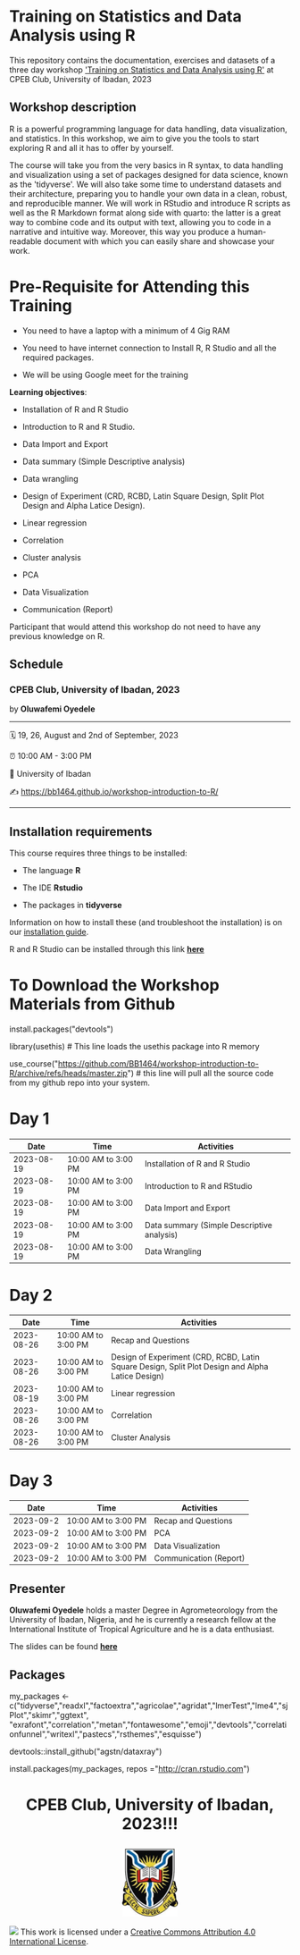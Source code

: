 # Training on Statistics and Data Analysis using R

This repository contains the documentation, exercises and datasets of a three day workshop ['Training on Statistics and Data Analysis using R'](https://bb1464.github.io/workshop-introduction-to-R/) at CPEB Club, University of Ibadan, 2023

## Workshop description

R is a powerful programming language for data handling, data visualization, and statistics. In this workshop, we aim to give you the tools to start exploring R and all it has to offer by yourself.

The course will take you from the very basics in R syntax, to data handling and visualization using a set of packages designed for data science, known as the 'tidyverse'. We will also take some time to understand datasets and their architecture, preparing you to handle your own data in a clean, robust, and reproducible manner. We will work in RStudio and introduce R scripts as well as the R Markdown format along side with quarto: the latter is a great way to combine code and its output with text, allowing you to code in a narrative and intuitive way. Moreover, this way you produce a human-readable document with which you can easily share and showcase your work.

# Pre-Requisite for Attending this Training

-   You need to have a laptop with a minimum of 4 Gig RAM

-   You need to have internet connection to Install R, R Studio and all the required packages.

- We will be using Google meet for the training

**Learning objectives**:

-   Installation of R and R Studio

-   Introduction to R and R Studio.

-   Data Import and Export

-   Data summary (Simple Descriptive analysis)

-   Data wrangling

-   Design of Experiment (CRD, RCBD, Latin Square Design, Split Plot Design and Alpha Latice Design).

-   Linear regression

-   Correlation

-   Cluster analysis

-   PCA

-   Data Visualization

-   Communication (Report)

Participant that would attend this workshop do not need to have any previous knowledge on R.

## Schedule

### CPEB Club, University of Ibadan, 2023

by **Oluwafemi Oyedele**

------------------------------------------------------------------------

:spiral_calendar: 19, 26, August and 2nd of September, 2023

:alarm_clock: 10:00 AM - 3:00 PM

:hotel: University of Ibadan

:writing_hand: <https://bb1464.github.io/workshop-introduction-to-R/>

------------------------------------------------------------------------

## Installation requirements

This course requires three things to be installed:

-   The language **R**

-   The IDE **Rstudio**

-   The packages in **tidyverse**

Information on how to install these (and troubleshoot the installation) is on our [installation guide](installation.md).

R and R Studio can be installed through this link [**here**](https://posit.co/download/rstudio-desktop/)

# To Download the Workshop Materials from Github

install.packages("devtools")

library(usethis) # This line loads the usethis package into R memory

use_course("https://github.com/BB1464/workshop-introduction-to-R/archive/refs/heads/master.zip") # this line will pull all the source code from my github repo into your system.


# Day 1

| Date       | Time                | Activities                                 |
|----------------|------------------|--------------------------------------|
| 2023-08-19 | 10:00 AM to 3:00 PM | Installation of R and R Studio             |
| 2023-08-19 | 10:00 AM to 3:00 PM | Introduction to R and RStudio              |
| 2023-08-19 | 10:00 AM to 3:00 PM | Data Import and Export                     |
| 2023-08-19 | 10:00 AM to 3:00 PM | Data summary (Simple Descriptive analysis) |
| 2023-08-19 | 10:00 AM to 3:00 PM | Data Wrangling                             |

# Day 2

| Date       | Time                | Activities                                                                                       |
|-------------|-------------|-----------------------------------------------|
| 2023-08-26 | 10:00 AM to 3:00 PM | Recap and Questions                                                                              |
| 2023-08-26 | 10:00 AM to 3:00 PM | Design of Experiment (CRD, RCBD, Latin Square Design, Split Plot Design and Alpha Latice Design) |
| 2023-08-19 | 10:00 AM to 3:00 PM | Linear regression                                                                                |
| 2023-08-26 | 10:00 AM to 3:00 PM | Correlation                                                                                      |
| 2023-08-26 | 10:00 AM to 3:00 PM | Cluster Analysis                                                                                 |

# Day 3

| Date       | Time                | Activities             |
|------------|---------------------|------------------------|
| 2023-09-2 | 10:00 AM to 3:00 PM | Recap and Questions    |
| 2023-09-2 | 10:00 AM to 3:00 PM | PCA                    |
| 2023-09-2 | 10:00 AM to 3:00 PM | Data Visualization     |
| 2023-09-2 | 10:00 AM to 3:00 PM | Communication (Report) |

## Presenter

**Oluwafemi Oyedele** holds a master Degree in Agrometeorology from the University of Ibadan, Nigeria, and he is currently a research fellow at the International Institute of Tropical Agriculture and he is a data enthusiast.

The slides can be found [**here**](https://bb1464.github.io/workshop-introduction-to-R/)

## Packages

my_packages <- c("tidyverse","readxl","factoextra","agricolae","agridat","lmerTest","lme4","sjPlot","skimr","ggtext",
"exrafont","correlation","metan","fontawesome","emoji","devtools","correlationfunnel","writexl","pastecs","rsthemes","esquisse")


devtools::install_github("agstn/dataxray")

install.packages(my_packages, repos ="http://cran.rstudio.com")

<h1 align="center">

CPEB Club, University of Ibadan, 2023!!!

</h1>

<p align="center">

<img src="https://github.com/BB1464/workshop-introduction-to-R/blob/master/img/ui.jpg" width="20%"/>

</p>

![](https://i.creativecommons.org/l/by/4.0/88x31.png) This work is licensed under a [Creative Commons Attribution 4.0 International License](https://creativecommons.org/licenses/by/4.0/).
